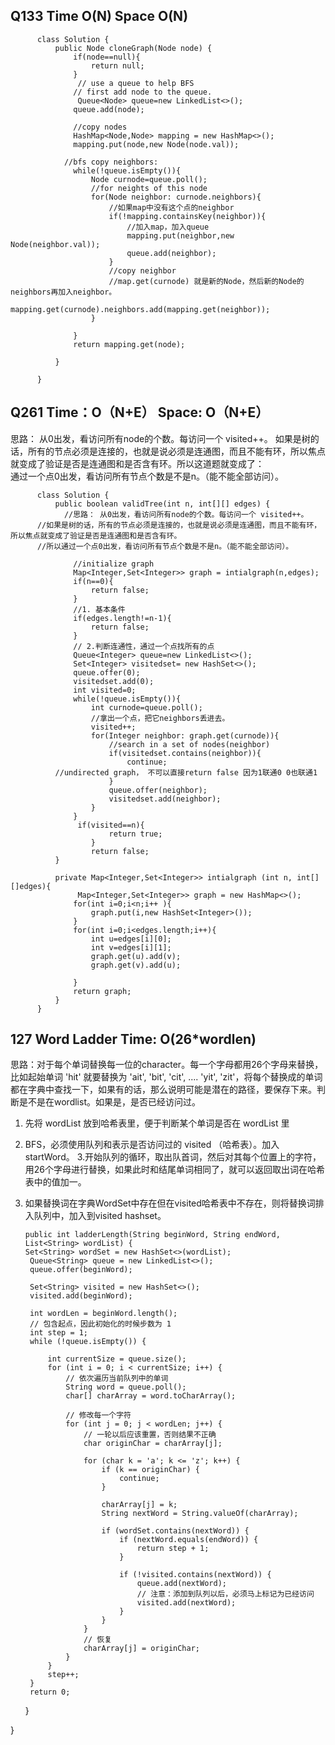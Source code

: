 ## Q133 Time O(N) Space O(N)
          class Solution {
              public Node cloneGraph(Node node) {
                  if(node==null){
                      return null;
                  }
                   // use a queue to help BFS
                  // first add node to the queue.
                   Queue<Node> queue=new LinkedList<>();
                  queue.add(node);

                  //copy nodes
                  HashMap<Node,Node> mapping = new HashMap<>();
                  mapping.put(node,new Node(node.val));

                //bfs copy neighbors:
                  while(!queue.isEmpty()){
                      Node curnode=queue.poll();
                      //for neights of this node
                      for(Node neighbor: curnode.neighbors){
                          //如果map中没有这个点的neighbor
                          if(!mapping.containsKey(neighbor)){
                              //加入map，加入queue
                              mapping.put(neighbor,new Node(neighbor.val));
                              queue.add(neighbor);
                          }
                          //copy neighbor
                          //map.get(curnode) 就是新的Node，然后新的Node的neighbors再加入neighbor。
                          mapping.get(curnode).neighbors.add(mapping.get(neighbor));
                      }

                  }
                  return mapping.get(node);

              }

          }

## Q261  Time：O（N+E） Space: O（N+E）
思路： 从0出发，看访问所有node的个数。每访问一个 visited++。
如果是树的话，所有的节点必须是连接的，也就是说必须是连通图，而且不能有环，所以焦点就变成了验证是否是连通图和是否含有环。所以这道题就变成了：          
通过一个点0出发，看访问所有节点个数是不是n。（能不能全部访问）。 


          class Solution {
              public boolean validTree(int n, int[][] edges) {
                //思路： 从0出发，看访问所有node的个数。每访问一个 visited++。
          //如果是树的话，所有的节点必须是连接的，也就是说必须是连通图，而且不能有环，所以焦点就变成了验证是否是连通图和是否含有环。
          //所以通过一个点0出发，看访问所有节点个数是不是n。（能不能全部访问）。 

                  //initialize graph
                  Map<Integer,Set<Integer>> graph = intialgraph(n,edges);
                  if(n==0){
                      return false;
                  }
                  //1. 基本条件
                  if(edges.length!=n-1){
                      return false;
                  }
                  // 2.判断连通性，通过一个点找所有的点
                  Queue<Integer> queue=new LinkedList<>();
                  Set<Integer> visitedset= new HashSet<>();
                  queue.offer(0);
                  visitedset.add(0);
                  int visited=0;
                  while(!queue.isEmpty()){
                      int curnode=queue.poll();
                      //拿出一个点，把它neighbors丢进去。
                      visited++;
                      for(Integer neighbor: graph.get(curnode)){
                          //search in a set of nodes(neighbor)
                          if(visitedset.contains(neighbor)){
                              continue;
              //undirected graph， 不可以直接return false 因为1联通0 0也联通1 
                          }
                          queue.offer(neighbor);
                          visitedset.add(neighbor);
                      } 
                  }
                   if(visited==n){
                          return true;
                      }
                      return false;
              }

              private Map<Integer,Set<Integer>> intialgraph (int n, int[][]edges){
                   Map<Integer,Set<Integer>> graph = new HashMap<>();
                  for(int i=0;i<n;i++ ){
                      graph.put(i,new HashSet<Integer>());
                  }
                  for(int i=0;i<edges.length;i++){
                      int u=edges[i][0];
                      int v=edges[i][1];
                      graph.get(u).add(v);
                      graph.get(v).add(u);

                  }
                  return graph;
              }
          }

## 127 Word Ladder Time: O(26*wordlen)    
思路：对于每个单词替换每一位的character。每一个字母都用26个字母来替换，比如起始单词 'hit' 就要替换为 'ait', 'bit', 'cit', .... 'yit', 'zit'，将每个替换成的单词都在字典中查找一下，如果有的话，那么说明可能是潜在的路径，要保存下来。判断是不是在wordlist。如果是，是否已经访问过。
1. 先将 wordList 放到哈希表里，便于判断某个单词是否在 wordList 里            
2. BFS，必须使用队列和表示是否访问过的 visited （哈希表）。加入startWord。
3.开始队列的循环，取出队首词，然后对其每个位置上的字符，用26个字母进行替换，如果此时和结尾单词相同了，就可以返回取出词在哈希表中的值加一。
4. 如果替换词在字典WordSet中存在但在visited哈希表中不存在，则将替换词排入队列中，加入到visited hashset。



    
       public int ladderLength(String beginWord, String endWord, List<String> wordList) {
       Set<String> wordSet = new HashSet<>(wordList);
        Queue<String> queue = new LinkedList<>();
        queue.offer(beginWord);

        Set<String> visited = new HashSet<>();
        visited.add(beginWord);

        int wordLen = beginWord.length();
        // 包含起点，因此初始化的时候步数为 1
        int step = 1;
        while (!queue.isEmpty()) {

            int currentSize = queue.size();
            for (int i = 0; i < currentSize; i++) {
                // 依次遍历当前队列中的单词
                String word = queue.poll();
                char[] charArray = word.toCharArray();

                // 修改每一个字符
                for (int j = 0; j < wordLen; j++) {
                    // 一轮以后应该重置，否则结果不正确
                    char originChar = charArray[j];

                    for (char k = 'a'; k <= 'z'; k++) {
                        if (k == originChar) {
                            continue;
                        }

                        charArray[j] = k;
                        String nextWord = String.valueOf(charArray);

                        if (wordSet.contains(nextWord)) {
                            if (nextWord.equals(endWord)) {
                                return step + 1;
                            }

                            if (!visited.contains(nextWord)) {
                                queue.add(nextWord);
                                // 注意：添加到队列以后，必须马上标记为已经访问
                                visited.add(nextWord);
                            }
                        }
                    }
                    // 恢复
                    charArray[j] = originChar;
                }
            }
            step++;
        }
        return 0;
    }
    
}

